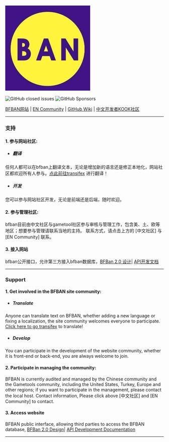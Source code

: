 ![](front/src/assets/images/logo.png)

![GitHub closed issues](https://img.shields.io/github/issues-closed/bfban/bfban-website)
![GitHub Sponsors](https://img.shields.io/github/sponsors/bfban)

[BFBAN网站](https://www.bfban.com) | 
[EN Community](https://discord.gametools.network) |
[GitHub Wiki](/wiki) | 
[中文开发者KOOK社区](https://kook.top/8JTqYq)

----

### 支持

#### 1. 参与网站社区:

* ##### 翻译

任何人都可以在bfban上翻译文本，无论是增加新的语言还是修正本地化，网站社区都欢迎所有人参与。[点此前往transifex](https://app.transifex.com/bfban/bfban-website) 进行翻译！

* ##### 开发
您可以参与网站社区开发，无论是前端还是后端，随时欢迎。

#### 2. 参与管理社区:
bfban目前由中文社区与gametool社区参与审核与管理工作，包含美、土、欧等地区；想要参与管理请联系当地的主持。
联系方式，请点击上方的 [中文社区] 与 [EN Community] 联系。

#### 3. 接入网站
bfban公开接口，允许第三方接入bfban数据库，[BFBan 2.0 设计](backend/)| [API开发文档](https://bfban.gametools.network/docs/)

----

### Support

#### 1. Get involved in the BFBAN site community:

* ##### Translate

Anyone can translate text on BFBAN, whether adding a new language or fixing a localization, the site community welcomes everyone to participate. [Click here to go transifex](https://app.transifex.com/bfban/bfban-website) to translate!

* ##### Develop
You can participate in the development of the website community, whether it is front-end or back-end, you are always welcome to join.

#### 2. Participate in managing the community:
BFBAN is currently audited and managed by the Chinese community and the Gametools community, including the United States, Turkey, Europe and other regions; if you want to participate in the management, please contact the local host.
Contact information, Please click above [中文社区] and [EN Community] to contact.

#### 3. Access website
BFBAN public interface, allowing third parties to access the BFBAN database, [BFBan 2.0 Design](backend/)| [API Development Documentation](https://bfban.gametools.network/docs/)

----
